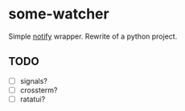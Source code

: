 # some-watcher

Simple [notify](https://github.com/notify-rs/notify) wrapper. Rewrite of a python project.

## TODO
- [ ] signals?
- [ ] crossterm?
- [ ] ratatui?
